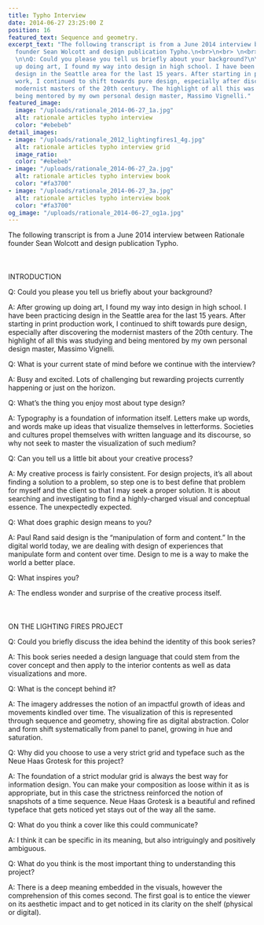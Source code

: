 ```yaml
---
title: Typho Interview
date: 2014-06-27 23:25:00 Z
position: 16
featured_text: Sequence and geometry.
excerpt_text: "The following transcript is from a June 2014 interview between Rationale
  founder Sean Wolcott and design publication Typho.\n<br>\n<br> \n<br> \n<br> \nINTRODUCTION<br>
  \n\nQ: Could you please you tell us briefly about your background?\n\nA: After growing
  up doing art, I found my way into design in high school. I have been practicing
  design in the Seattle area for the last 15 years. After starting in print production
  work, I continued to shift towards pure design, especially after discovering the
  modernist masters of the 20th century. The highlight of all this was studying and
  being mentored by my own personal design master, Massimo Vignelli."
featured_image:
  image: "/uploads/rationale_2014-06-27_1a.jpg"
  alt: rationale articles typho interview
  color: "#ebebeb"
detail_images:
- image: "/uploads/rationale_2012_lightingfires1_4g.jpg"
  alt: rationale articles typho interview grid
  image_ratio: 
  color: "#ebebeb"
- image: "/uploads/rationale_2014-06-27_2a.jpg"
  alt: rationale articles typho interview book
  color: "#fa3700"
- image: "/uploads/rationale_2014-06-27_3a.jpg"
  alt: rationale articles typho interview book
  color: "#fa3700"
og_image: "/uploads/rationale_2014-06-27_og1a.jpg"
---
```


The following transcript is from a June 2014 interview between Rationale founder Sean Wolcott and design publication Typho.
<br>
<br> 
<br> 
<br> 
INTRODUCTION<br> 

Q: Could you please you tell us briefly about your background?

A: After growing up doing art, I found my way into design in high school. I have been practicing design in the Seattle area for the last 15 years. After starting in print production work, I continued to shift towards pure design, especially after discovering the modernist masters of the 20th century. The highlight of all this was studying and being mentored by my own personal design master, Massimo Vignelli.

Q: What is your current state of mind before we continue with the interview?

A: Busy and excited. Lots of challenging but rewarding projects currently happening or just on the horizon.

Q: What’s the thing you enjoy most about type design?

A: Typography is a foundation of information itself. Letters make up words, and words make up ideas that visualize themselves in letterforms. Societies and cultures propel themselves with written language and its discourse, so why not seek to master the visualization of such medium?

Q: Can you tell us a little bit about your creative process?

A: My creative process is fairly consistent. For design projects, it’s all about finding a solution to a problem, so step one is to best define that problem for myself and the client so that I may seek a proper solution. It is about searching and investigating to find a highly-charged visual and conceptual essence. The unexpectedly expected.

Q: What does graphic design means to you?

A: Paul Rand said design is the “manipulation of form and content.” In the digital world today, we are dealing with design of experiences that manipulate form and content over time. Design to me is a way to make the world a better place.

Q: What inspires you?

A: The endless wonder and surprise of the creative process itself.
<br>
<br> 
<br> 
<br> 
ON THE LIGHTING FIRES PROJECT<br> 

Q: Could you briefly discuss the idea behind the identity of this book series?

A: This book series needed a design language that could stem from the cover concept and then apply to the interior contents as well as data visualizations and more.

Q: What is the concept behind it?

A: The imagery addresses the notion of an impactful growth of ideas and movements kindled over time. The visualization of this is represented through sequence and geometry, showing fire as digital abstraction. Color and form shift systematically from panel to panel, growing in hue and saturation.

Q: Why did you choose to use a very strict grid and typeface such as the Neue Haas Grotesk for this project?

A: The foundation of a strict modular grid is always the best way for information design. You can make your composition as loose within it as is appropriate, but in this case the strictness reinforced the notion of snapshots of a time sequence. Neue Haas Grotesk is a beautiful and refined typeface that gets noticed yet stays out of the way all the same.

Q: What do you think a cover like this could communicate?

A: I think it can be specific in its meaning, but also intriguingly and positively ambiguous.

Q: What do you think is the most important thing to understanding this project?

A: There is a deep meaning embedded in the visuals, however the comprehension of this comes second. The first goal is to entice the viewer on its aesthetic impact and to get noticed in its clarity on the shelf (physical or digital).